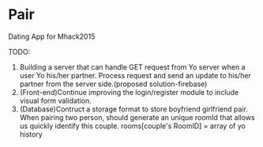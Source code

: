 # Pair
Dating App for Mhack2015

TODO: 
1. Building a server that can handle GET request from Yo server when a user Yo his/her partner. Process request and send an update 
to his/her partner from the server side.(proposed solution-firebase)
2. (Front-end)Continue improving the login/register module to include visual form validation. 
3. (Database)Contruct a storage format to store boyfriend girlfriend pair. When pairing two person, should generate an unique roomId
that allows us quickly identify this couple. rooms[couple's RoomID] = array of yo history
